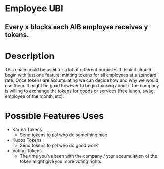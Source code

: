 # Employee UBI
## Every x blocks each AIB employee receives y tokens.

# Description
This chain could be used for a lot of different purposes. I think it should begin with just one feature: minting tokens for all employees at a standard rate. Once tokens are accumulating we can decide how and why we would use them. It might be good however to begin thinking about if the company is willing to exchange the tokens for goods or services (free lunch, swag, employee of the month, etc).

# Possible ~~Features~~ Uses
* Karma Tokens
    * Send tokens to ppl who do something nice
* Kudos Tokens
    * Send tokens to ppl who do good work
* Voting Tokens
    * The time you've been with the company / your accumulation of the token might give you more voting rights